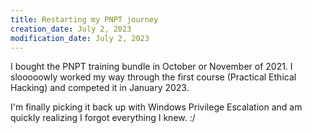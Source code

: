 ```yaml
---
title: Restarting my PNPT journey
creation_date: July 2, 2023
modification_date: July 2, 2023
---
```

I bought the PNPT training bundle in October or November of 2021. I slooooowly worked my way through the first course (Practical Ethical Hacking) and competed it in January 2023. 

I'm finally picking it back up with Windows Privilege Escalation and am quickly realizing I forgot everything I knew. :/ 
